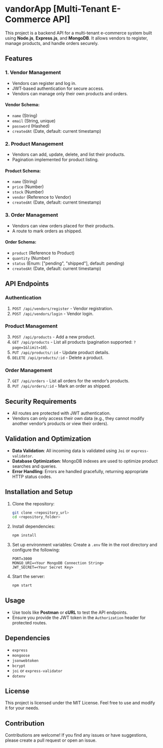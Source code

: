 # vandorApp [Multi-Tenant E-Commerce API]

This project is a backend API for a multi-tenant e-commerce system built using **Node.js**, **Express.js**, and **MongoDB**. It allows vendors to register, manage products, and handle orders securely.

## Features

### 1. **Vendor Management**
- Vendors can register and log in.
- JWT-based authentication for secure access.
- Vendors can manage only their own products and orders.

#### Vendor Schema:
- `name` (String)
- `email` (String, unique)
- `password` (Hashed)
- `createdAt` (Date, default: current timestamp)

### 2. **Product Management**
- Vendors can add, update, delete, and list their products.
- Pagination implemented for product listing.

#### Product Schema:
- `name` (String)
- `price` (Number)
- `stock` (Number)
- `vendor` (Reference to Vendor)
- `createdAt` (Date, default: current timestamp)

### 3. **Order Management**
- Vendors can view orders placed for their products.
- A route to mark orders as shipped.

#### Order Schema:
- `product` (Reference to Product)
- `quantity` (Number)
- `status` (Enum: ["pending", "shipped"], default: pending)
- `createdAt` (Date, default: current timestamp)

## API Endpoints

### Authentication
1. `POST /api/vendors/register` - Vendor registration.
2. `POST /api/vendors/login` - Vendor login.

### Product Management
3. `POST /api/products` - Add a new product.
4. `GET /api/products` - List all products (pagination supported: `?page=1&limit=10`).
5. `PUT /api/products/:id` - Update product details.
6. `DELETE /api/products/:id` - Delete a product.

### Order Management
7. `GET /api/orders` - List all orders for the vendor’s products.
8. `PUT /api/orders/:id` - Mark an order as shipped.

## Security Requirements
- All routes are protected with JWT authentication.
- Vendors can only access their own data (e.g., they cannot modify another vendor’s products or view their orders).

## Validation and Optimization
- **Data Validation**: All incoming data is validated using `Joi` or `express-validator`.
- **Database Optimization**: MongoDB indexes are used to optimize product searches and queries.
- **Error Handling**: Errors are handled gracefully, returning appropriate HTTP status codes.

## Installation and Setup

1. Clone the repository:
   ```bash
   git clone <repository_url>
   cd <repository_folder>
   ```

2. Install dependencies:
   ```bash
   npm install
   ```

3. Set up environment variables:
   Create a `.env` file in the root directory and configure the following:
   ```env
   PORT=3000
   MONGO_URI=<Your MongoDB Connection String>
   JWT_SECRET=<Your Secret Key>
   ```

4. Start the server:
   ```bash
   npm start
   ```

## Usage
- Use tools like **Postman** or **cURL** to test the API endpoints.
- Ensure you provide the JWT token in the `Authorization` header for protected routes.

## Dependencies
- `express`
- `mongoose`
- `jsonwebtoken`
- `bcrypt`
- `joi` or `express-validator`
- `dotenv`

## License
This project is licensed under the MIT License. Feel free to use and modify it for your needs.

## Contribution
Contributions are welcome! If you find any issues or have suggestions, please create a pull request or open an issue.
